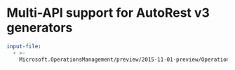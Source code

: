 # Multi-API support for AutoRest v3 generators

``` yaml $(enable-multi-api)
input-file:
  - >-
    Microsoft.OperationsManagement/preview/2015-11-01-preview/OperationsManagement.json
```
